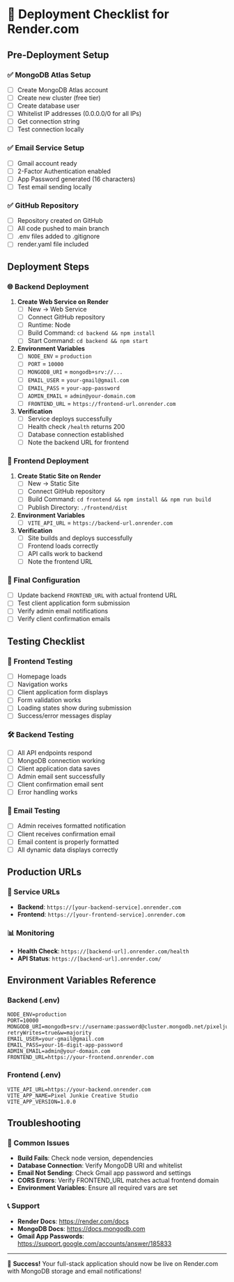 # 🚀 Deployment Checklist for Render.com

## Pre-Deployment Setup

### ✅ MongoDB Atlas Setup
- [ ] Create MongoDB Atlas account
- [ ] Create new cluster (free tier)
- [ ] Create database user
- [ ] Whitelist IP addresses (0.0.0.0/0 for all IPs)
- [ ] Get connection string
- [ ] Test connection locally

### ✅ Email Service Setup
- [ ] Gmail account ready
- [ ] 2-Factor Authentication enabled
- [ ] App Password generated (16 characters)
- [ ] Test email sending locally

### ✅ GitHub Repository
- [ ] Repository created on GitHub
- [ ] All code pushed to main branch
- [ ] .env files added to .gitignore
- [ ] render.yaml file included

## Deployment Steps

### 🌐 Backend Deployment
1. **Create Web Service on Render**
   - [ ] New → Web Service
   - [ ] Connect GitHub repository
   - [ ] Runtime: Node
   - [ ] Build Command: `cd backend && npm install`
   - [ ] Start Command: `cd backend && npm start`

2. **Environment Variables**
   - [ ] `NODE_ENV` = `production`
   - [ ] `PORT` = `10000`
   - [ ] `MONGODB_URI` = `mongodb+srv://...`
   - [ ] `EMAIL_USER` = `your-gmail@gmail.com`
   - [ ] `EMAIL_PASS` = `your-app-password`
   - [ ] `ADMIN_EMAIL` = `admin@your-domain.com`
   - [ ] `FRONTEND_URL` = `https://frontend-url.onrender.com`

3. **Verification**
   - [ ] Service deploys successfully
   - [ ] Health check `/health` returns 200
   - [ ] Database connection established
   - [ ] Note the backend URL for frontend

### 🎨 Frontend Deployment
1. **Create Static Site on Render**
   - [ ] New → Static Site
   - [ ] Connect GitHub repository
   - [ ] Build Command: `cd frontend && npm install && npm run build`
   - [ ] Publish Directory: `./frontend/dist`

2. **Environment Variables**
   - [ ] `VITE_API_URL` = `https://backend-url.onrender.com`

3. **Verification**
   - [ ] Site builds and deploys successfully
   - [ ] Frontend loads correctly
   - [ ] API calls work to backend
   - [ ] Note the frontend URL

### 🔄 Final Configuration
- [ ] Update backend `FRONTEND_URL` with actual frontend URL
- [ ] Test client application form submission
- [ ] Verify admin email notifications
- [ ] Verify client confirmation emails

## Testing Checklist

### 📝 Frontend Testing
- [ ] Homepage loads
- [ ] Navigation works
- [ ] Client application form displays
- [ ] Form validation works
- [ ] Loading states show during submission
- [ ] Success/error messages display

### 🛠 Backend Testing
- [ ] All API endpoints respond
- [ ] MongoDB connection working
- [ ] Client application data saves
- [ ] Admin email sent successfully
- [ ] Client confirmation email sent
- [ ] Error handling works

### 📧 Email Testing
- [ ] Admin receives formatted notification
- [ ] Client receives confirmation email
- [ ] Email content is properly formatted
- [ ] All dynamic data displays correctly

## Production URLs

### 🔗 Service URLs
- **Backend**: `https://[your-backend-service].onrender.com`
- **Frontend**: `https://[your-frontend-service].onrender.com`

### 📊 Monitoring
- **Health Check**: `https://[backend-url].onrender.com/health`
- **API Status**: `https://[backend-url].onrender.com/`

## Environment Variables Reference

### Backend (.env)
```env
NODE_ENV=production
PORT=10000
MONGODB_URI=mongodb+srv://username:password@cluster.mongodb.net/pixeljunkie?retryWrites=true&w=majority
EMAIL_USER=your-gmail@gmail.com
EMAIL_PASS=your-16-digit-app-password
ADMIN_EMAIL=admin@your-domain.com
FRONTEND_URL=https://your-frontend.onrender.com
```

### Frontend (.env)
```env
VITE_API_URL=https://your-backend.onrender.com
VITE_APP_NAME=Pixel Junkie Creative Studio
VITE_APP_VERSION=1.0.0
```

## Troubleshooting

### 🔧 Common Issues
- **Build Fails**: Check node version, dependencies
- **Database Connection**: Verify MongoDB URI and whitelist
- **Email Not Sending**: Check Gmail app password and settings
- **CORS Errors**: Verify FRONTEND_URL matches actual frontend domain
- **Environment Variables**: Ensure all required vars are set

### 📞 Support
- **Render Docs**: https://render.com/docs
- **MongoDB Docs**: https://docs.mongodb.com
- **Gmail App Passwords**: https://support.google.com/accounts/answer/185833

---
🎉 **Success!** Your full-stack application should now be live on Render.com with MongoDB storage and email notifications!